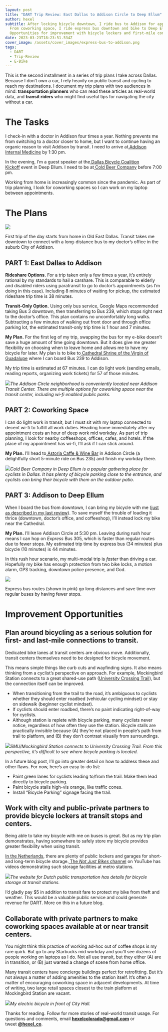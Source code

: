 ```yaml
---
layout: post
title: "DART Trip Review: East Dallas to Addison Circle to Deep Ellum"
author: hexel
subtitle: After locking bicycle downtown, I ride bus to Addison for appointment.
  From coworking space, I ride express bus downtown and bike to Deep Ellum.
  Opportunities for improvement with bicycle lockers and first-mile connections.
date: 2023-03-23T18:23:51.534Z
cover_image: /assets/cover_images/express-bus-to-addison.png
tags:
  - DART
  - Trip-Review
  - E-Bike
---
```

This is the second installment in a series of trip plans I take across Dallas. Because I don’t own a car, I rely heavily on public transit and cycling to reach my destinations. I document my trip plans with two audiences in mind: **transportation planners** who can read these articles as real-world data, and **transit riders** who might find useful tips for navigating the city without a car.

# The Tasks

I check-in with a doctor in Addison four times a year. Nothing prevents me from switching to a doctor closer to home, but I want to continue having an organic reason to visit Addison by transit. I need to arrive at[ Addison Internal Medicine](https://www.google.com/maps/place/Addison+Internal+Medicine/@32.983967,-96.8291935,15z/data=!4m2!3m1!1s0x0:0x447146ccee3eb2e?sa=X&ved=2ahUKEwjVndjF_vD9AhVYBUQIHb0ODaQQ_BJ6BAh9EAg) by 1:30 pm.

In the evening, I’m a guest speaker at the[ Dallas Bicycle Coalition Kickoff](https://www.instagram.com/p/CqGegpFv9Xc/) event in Deep Ellum. I need to be at[ Cold Beer Company](https://www.google.com/maps/place/Cold+Beer+Company/@32.7855481,-96.7766614,17z/data=!3m1!4b1!4m6!3m5!1s0x864e98c1a49b387f:0x5c420cf5068fe99c!8m2!3d32.7855436!4d-96.7744674!16s%2Fg%2F11bbww_9z6) before 7:00 pm.

Working from home is increasingly common since the pandemic. As part of trip planning, I look for coworking spaces so I can work on my laptop between appointments.

# The Plans

![](https://miro.medium.com/v2/resize:fit:1400/0*ZMiXzKXB4ewg_2ji)

First trip of the day starts from home in Old East Dallas. Transit takes me downtown to connect with a long-distance bus to my doctor’s office in the suburb City of Addison.

## PART 1: East Dallas to Addison

**Rideshare Options.** For a trip taken only a few times a year, it’s entirely rational by my standards to hail a carshare. This is comparable to elderly and disabled riders using paratransit to go to doctor’s appointments (as I’m doing in this case). Including 8 minutes of waiting for pickup, the estimated rideshare trip time is 38 minutes.

**Transit-Only Option.** Using only bus service, Google Maps recommended taking Bus 3 downtown, then transferring to Bus 239, which stops right next to the doctor’s office. This plan contains no uncomfortably long walks. Subtracting a few minutes of walking out front door and through office parking lot, the estimated transit-only trip time is 1 hour and 7 minutes.

**My Plan.** For the first leg of my trip, swapping the bus for my e-bike doesn’t save a huge amount of time going downtown. But it does give me greater flexibility on choosing when to leave home and allows me to have my bicycle for later. My plan is to bike to[ Cathedral Shrine of the Virgin of Guadalupe](https://www.google.com/maps/place/Pearl+at+Ross+-+N+-+FS/@32.7887973,-96.7980467,19.38z/data=!4m6!3m5!1s0x864e99241b6bc1d7:0x7220a97c354d4fa3!8m2!3d32.788446!4d-96.797994!16s%2Fg%2F11dxkb2pqm) where I can board Bus 239 to Addison.

My trip time is estimated at 67 minutes. I can do light work (sending emails, reading reports, organizing work tickets) for 57 of those minutes.

![](https://miro.medium.com/v2/resize:fit:1400/0*qBk1IyfQl3Wvet-W)*The Addison Circle neighborhood is conveniently located near Addison Transit Center. There are multiple options for coworking space near the transit center, including wi-fi enabled public parks.*

## PART 2: Coworking Space

I can do light work in transit, but I must sit with my laptop connected to decent wi-fi to fulfill all work duties. Heading home immediately after my appointment costs an hour of deep work mid workday. As part of trip planning, I look for nearby coffeeshops, offices, cafes, and hotels. If the place of my appointment has wi-fi, I’ll ask if I can stick around.

**My Plan.** I’ll head to[ Astoria Caffe & Wine Bar](https://goo.gl/maps/dRw6yT9HGBVmb8un8) in Addison Circle (a delightfully short 5-minute ride on Bus 235) and finish my workday there.

![](https://miro.medium.com/v2/resize:fit:1400/0*X_iGB5nKmtFSqtrq)*Cold Beer Company in Deep Ellum is a popular gathering place for cyclists in Dallas. It has plenty of bicycle parking close to the entrance, and cyclists can bring their bicycle with them on the outdoor patio.*

## PART 3: Addison to Deep Ellum

When I board the bus from downtown, I can bring my bicycle with me ([just as described in my last review](https://medium.com/@hexel.co/dart-trip-review-henderson-ave-to-pegasus-park-1f7dd8f8864f)). To save myself the trouble of loading it thrice (downtown, doctor’s office, and coffeeshop), I’ll instead lock my bike near the Cathedral.

**My Plan.** I’ll leave Addison Circle at 5:30 pm. Leaving during rush hour means I can hop on *Express* Bus 305, which is faster than regular routes due to fewer stops. My estimated trip time by express bus (34 minutes) plus bicycle (10 minutes) is 44 minutes.

In this rush hour scenario, my multi-modal trip is *faster* than driving a car. Hopefully my bike has enough protection from two bike locks, a motion alarm, GPS tracking, downtown police presence, and God.

![](https://miro.medium.com/v2/resize:fit:1400/0*kOcIxCBo0ONOVGE7)

Express bus routes (shown in pink) go long distances and save time over regular buses by having fewer stops.

# Improvement Opportunities

## Plan around bicycling as a serious solution for first- and last-mile connections to transit.

Dedicated bike lanes at transit centers are obvious move. Additionally, transit centers themselves need to be designed for bicycle movement.

This means simple things like curb cuts and wayfinding signs. It also means thinking from a cyclist’s perspective on approach. For example, Mockingbird Station connects to a great shared-use path ([University Crossing Trail](https://www.dallasparks.org/DocumentCenter/View/8529/University-Crossing---Ridgewood-Trails)), but the connection itself can be improved.

* When transitioning from the trail to the road, it’s ambiguous to cyclists whether they should enter roadbed (vehicular cycling mindset) or stay on sidewalk (beginner cyclist mindset).
* If cyclists should enter roadbed, there’s no paint indicating right-of-way for cyclists.
* Although station is replete with bicycle parking, many cyclists never notice, regardless of how often they use the station. Bicycle stalls are practically invisible because (A) they’re not placed in people’s path from trail to platform, and (B) they don’t contrast visually from surroundings.

![](https://miro.medium.com/v2/resize:fit:1400/0*sPhKGEisfQch3TNj)*SMU/Mockingbird Station connects to University Crossing Trail. From this perspective, it’s difficult to see where bicycle parking is located.*

In a future blog post, I’ll go into greater detail on how to address these and other flaws. For now, here’s an easy to-do list:

* Paint green lanes for cyclists leading to/from the trail. Make them lead directly to bicycle parking.
* Paint bicycle stalls high-vis orange, like traffic cones.
* Install “Bicycle Parking” signage facing the trail.

## Work with city and public-private partners to provide bicycle lockers at transit stops and centers.

Being able to take my bicycle with me on buses is great. But as my trip plan demonstrates, having somewhere to safely store my bicycle provides greater flexibility when using transit.

[In the Netherlands](https://www.ns.nl/en/door-to-door/bicycle-storage/storing-your-bike-safely-and-comfortably/guarded-storage.html), there are plenty of public lockers and garages for short- and long-term bicycle storage.[ The *Not Just Bikes* channel](https://www.youtube.com/watch?v=9HdqTZs3vjU) on YouTube has videos demonstrating such storage facilities at metro stations.

![](https://miro.medium.com/v2/resize:fit:1400/0*48TjdKIn7ZOZ7sKl)*The website for Dutch public transportation has details for bicycle storage at transit stations.*

I’d gladly pay $5 in addition to transit fare to protect my bike from theft and weather. This would be a valuable public service and could generate revenue for DART. More on this in a future blog.

## Collaborate with private partners to make coworking spaces available at or near transit centers.

You might think this practice of working ad-hoc out of coffee shops is my rare quirk. But go to any Starbucks mid workday and you’ll see dozens of people working on laptops as I do. Not all use transit, but they either (A) are in transition, or (B) just wanted a change of scene from home office.

Many transit centers have concierge buildings perfect for retrofitting. But it’s not always a matter of adding amenities to the station itself. It’s often a matter of encouraging coworking space in adjacent developments. At time of writing, two large retail spaces closest to the train platform at Mockingbird Station are vacant.

![](https://miro.medium.com/v2/resize:fit:1400/0*43GYNiTCRh5gnnOP)*My electric bicycle in front of City Hall.*

Thanks for reading. Follow for more stories of real-world transit usage. For questions and comments, email **hexelcolorado@gmail.com** or tweet **[@hexel_co](https://twitter.com/hexel_co)**.